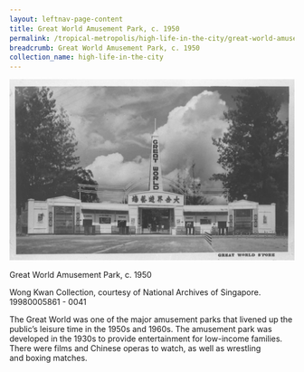```yaml
---
layout: leftnav-page-content
title: Great World Amusement Park, c. 1950
permalink: /tropical-metropolis/high-life-in-the-city/great-world-amusement-park-1950/
breadcrumb: Great World Amusement Park, c. 1950
collection_name: high-life-in-the-city
---
```


![Great World Amusement Park, c. 1950](/images/Sub2-12-Great-World.jpg)
<div class="custom-caption">
<div><p>Great World Amusement Park, c. 1950</p></div>
<div>Wong Kwan Collection, courtesy of National Archives of Singapore.</div>
<div>19980005861 - 0041</div>
</div>

The Great World was one of the major amusement parks that livened up the public’s leisure time in the 1950s and 1960s. The amusement park was developed in the 1930s to provide entertainment for low-income families. There were films and Chinese operas to watch, as well as wrestling and boxing matches.


